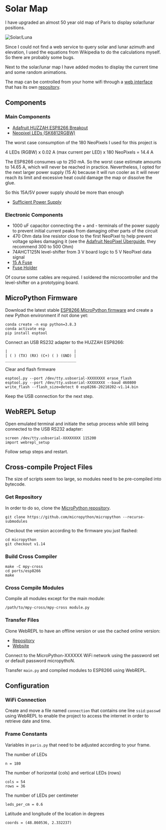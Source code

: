 # Solar Map

I have upgraded an almost 50 year old map of Paris to display solar/lunar positions.

![Solar/Luna](http://marclieser.de/data/content/interests/solarmap/solarmap_header.jpg)

Since I could not find a web service to query solar and lunar azimuth and elevation, I used the equations from Wikipedia to do the calculations myself.
So there are probably some bugs.

Next to the solar/lunar map I have added modes to display the current time and some random animations.

The map can be controlled from your home wifi through a [web interface](http://solar.marclieser.de/) that has its own [repository](https://github.com/marcwingduck/solar_map_web).

## Components

### Main Components

* [Adafruit HUZZAH ESP8266 Breakout](https://www.adafruit.com/product/2471)
* [Neopixel LEDs (SK6812RGBW)](https://www.adafruit.com/product/2842)

The worst case consumption of the 180 NeoPixels I used for this project is

4 LEDs (RGBW) x 0.02 A (max current per LED) x 180 NeoPixels = 14.4 A

The ESP8266 consumes up to 250 mA.
So the worst case estimate amounts to 14.65 A, which will never be reached in practice.
Nevertheless, I opted for the next larger power supply (15 A) because it will run cooler as it will never reach its limit and excessive heat could damage the map or dissolve the glue.

So this 15A/5V power supply should be more than enough

* [Sufficient Power Supply](https://www.meanwell-web.com/en-gb/ac-dc-single-output-enclosed-power-supply-output-rsp--75--5)

### Electronic Components

* 1000 uF capacitor connecting the + and - terminals of the power supply to prevent initial current peaks from damaging other parts of the circuit
* 470 Ohm data line resistor close to the first NeoPixel to help prevent voltage spikes damaging it (see the [Adafruit NeoPixel Überguide](https://learn.adafruit.com/adafruit-neopixel-uberguide/powering-neopixels]), they recommend 300 to 500 Ohm)
* 74AHCT125N level-shifter from 3 V board logic to 5 V NeoPixel data signal
* [15 A Fuse](https://www.reichelt.de/feinsicherung-6-3x32mm-flink-us-norm-15a-rnd-170-00087-p204868.html?&nbc=1)
* [Fuse Holder](https://www.reichelt.de/sicherungshalter-6-3-x-32-20-a-32-v-kabel-litt-01550120hxu-p229211.html?&nbc=1)

Of course some cables are required. I soldered the microcontroller and the level-shifter on a prototyping board.

## MicroPython Firmware

Download the latest stable [ESP8266 MicroPython firmware](http://micropython.org/download/esp8266/) and create a new Python environment if not done yet:

```
conda create -n esp python=3.8.3
conda activate esp
pip install esptool
```

Connect an USB RS232 adapter to the HUZZAH ESP8266:

```
|                              |
| ( ) (TX) (RX) (C+) ( ) (GND) |
________________________________
```

Clear and flash firmware

```
esptool.py --port /dev/tty.usbserial-XXXXXXXX erase_flash
esptool.py --port /dev/tty.usbserial-XXXXXXXX --baud 460800 write_flash --flash_size=detect 0 esp8266-20210202-v1.14.bin
```

Keep the USB connection for the next step.

## WebREPL Setup

Open emulated terminal and initiate the setup process while still being connected to the USB RS232 adapter:

```
screen /dev/tty.usbserial-XXXXXXXX 115200
import webrepl_setup
```

Follow setup steps and restart.

## Cross-compile Project Files

The size of scripts seem too large, so modules need to be pre-compiled into bytecode.

### Get Repository

In order to do so, clone the [MicroPython repository](https://github.com/micropython/micropython).


```
git clone https://github.com/micropython/micropython --recurse-submodules
```

Checkout the version according to the firmware you just flashed:

```
cd micropython
git checkout v1.14
```

### Build Cross Compiler

```
make -C mpy-cross
cd ports/esp8266
make
```

### Cross Compile Modules

Compile all modules except for the main module:

```
/path/to/mpy-cross/mpy-cross module.py
```

### Transfer Files

Clone WebREPL to have an offline version or use the cached online version:
* [Repository](https://github.com/micropython/webrepl)
* [Website](http://micropython.org/webrepl/)

Connect to the MicroPython-XXXXXX WiFi network using the password set or default password micropythoN.

Transfer `main.py` and compiled modules to ESP8266 using WebREPL.

## Configuration

### WiFi Connection

Create and move a file named `connection` that contains one line `ssid:passwd` using WebREPL to enable the project to access the internet in order to retrieve date and time.

### Frame Constants

Variables in `paris.py` that need to be adjusted according to your frame.

The number of LEDs

```
n = 180
```

The number of horizontal (cols) and vertical LEDs (rows)

```
cols = 54
rows = 36
```

The number of LEDs per centimeter

```
leds_per_cm = 0.6
```

Latitude and longitude of the location in degrees

```
coords = (48.860536, 2.332237)
```